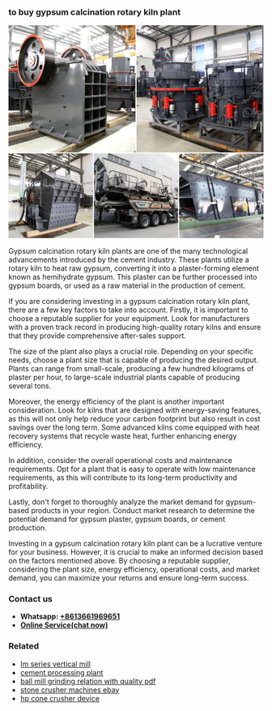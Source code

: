 <h3>to buy gypsum calcination rotary kiln plant</h3><img src='1706754304.jpg' alt=''><p>Gypsum calcination rotary kiln plants are one of the many technological advancements introduced by the cement industry. These plants utilize a rotary kiln to heat raw gypsum, converting it into a plaster-forming element known as hemihydrate gypsum. This plaster can be further processed into gypsum boards, or used as a raw material in the production of cement.</p><p>If you are considering investing in a gypsum calcination rotary kiln plant, there are a few key factors to take into account. Firstly, it is important to choose a reputable supplier for your equipment. Look for manufacturers with a proven track record in producing high-quality rotary kilns and ensure that they provide comprehensive after-sales support.</p><p>The size of the plant also plays a crucial role. Depending on your specific needs, choose a plant size that is capable of producing the desired output. Plants can range from small-scale, producing a few hundred kilograms of plaster per hour, to large-scale industrial plants capable of producing several tons.</p><p>Moreover, the energy efficiency of the plant is another important consideration. Look for kilns that are designed with energy-saving features, as this will not only help reduce your carbon footprint but also result in cost savings over the long term. Some advanced kilns come equipped with heat recovery systems that recycle waste heat, further enhancing energy efficiency.</p><p>In addition, consider the overall operational costs and maintenance requirements. Opt for a plant that is easy to operate with low maintenance requirements, as this will contribute to its long-term productivity and profitability.</p><p>Lastly, don't forget to thoroughly analyze the market demand for gypsum-based products in your region. Conduct market research to determine the potential demand for gypsum plaster, gypsum boards, or cement production.</p><p>Investing in a gypsum calcination rotary kiln plant can be a lucrative venture for your business. However, it is crucial to make an informed decision based on the factors mentioned above. By choosing a reputable supplier, considering the plant size, energy efficiency, operational costs, and market demand, you can maximize your returns and ensure long-term success.</p><h3>Contact us</h3><ul><li><strong>Whatsapp:&nbsp;<a href="https://wa.me/8613661969651">+8613661969651</a></strong></li><li><a href="https://swt.shibang-china.com/?git&amp;zhl&amp;to buy gypsum calcination rotary kiln plant"><strong>Online Service(chat now)</strong></a></li></ul><h3>Related</h3><ul><li><a href='lm series vertical mill.md'>lm series vertical mill</a></li><li><a href='cement processing plant.md'>cement processing plant</a></li><li><a href='ball mill grinding relation with quality pdf.md'>ball mill grinding relation with quality pdf</a></li><li><a href='stone crusher machines ebay.md'>stone crusher machines ebay</a></li><li><a href='hp cone crusher device.md'>hp cone crusher device</a></li></ul>